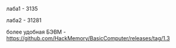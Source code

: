 лаба1 - 3135

лаба2 - 31281

более удобная БЭВМ - https://github.com/HackMemory/BasicComputer/releases/tag/1.3
